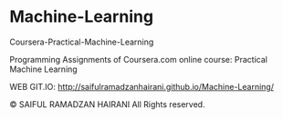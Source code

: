 # Machine-Learning

Coursera-Practical-Machine-Learning

Programming Assignments of Coursera.com online course: Practical Machine Learning

WEB GIT.IO: http://saifulramadzanhairani.github.io/Machine-Learning/


© SAIFUL RAMADZAN HAIRANI All Rights reserved.
